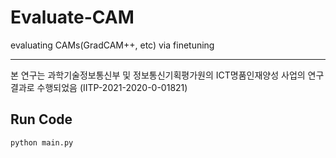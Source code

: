 # Evaluate-CAM
evaluating CAMs(GradCAM++, etc) via finetuning

-------------------------------------

본 연구는 과학기술정보통신부 및 정보통신기획평가원의 ICT명품인재양성 사업의 연구결과로 수행되었음 (IITP-2021-2020-0-01821)

## Run Code
```
python main.py 
```
